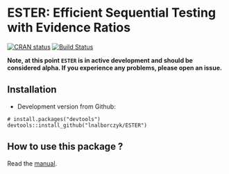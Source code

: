ESTER: Efficient Sequential Testing with Evidence Ratios
===

[![CRAN status](http://www.r-pkg.org/badges/version/ESTER)](https://cran.r-project.org/package=ESTER) [![Build Status](https://travis-ci.org/lnalborczyk/ESTER.svg?branch=master)](https://travis-ci.org/lnalborczyk/ESTER)

**Note, at this point `ESTER` is in active development and should be considered alpha. If you experience any problems, please open an issue.**

## Installation

* Development version from Github:

```
# install.packages("devtools")
devtools::install_github("lnalborczyk/ESTER")
```

## How to use this package ?

Read the [manual](https://rawgit.com/lnalborczyk/ESTER/master/vignettes/ESTER.html).
